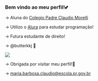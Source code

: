 ### Bem vindo ao meu perfil!💕

→ Aluna do  [Colegio Padre Claudio Morelli](https://g.co/kgs/z5PQLhB)

→ Utilizo o  [Alura](https://www.alura.com.br/?srsltid=AfmBOopSxiyTMWGg8D1v80nEEvlGZj0chysLEY_DMnp3WI0cXngbIPOC) para estudar programação!

→ Futura estudante de direito!

→ @butterkkj 🍄

![](https://media.tenor.com/zVvViQKqa0MAAAAi/psybirdb1oom.gif)


→ Obrigada por visitar meu perfil!💋

→ maria.barbosa.claudio@escola.pr.gov.br
